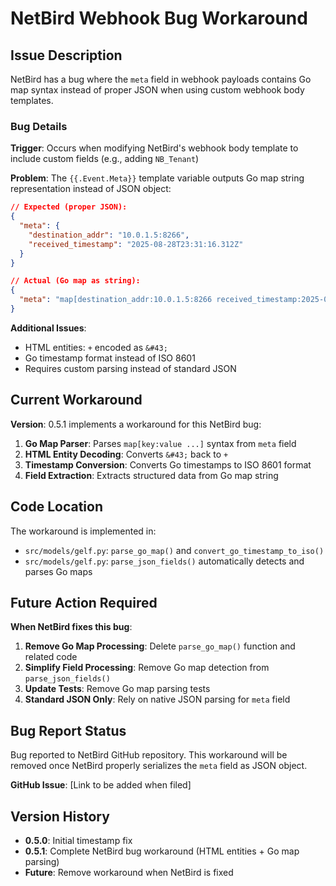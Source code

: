 # NetBird Webhook Bug Workaround

## Issue Description

NetBird has a bug where the `meta` field in webhook payloads contains Go map syntax instead of proper JSON when using custom webhook body templates.

### Bug Details

**Trigger**: Occurs when modifying NetBird's webhook body template to include custom fields (e.g., adding `NB_Tenant`)

**Problem**: The `{{.Event.Meta}}` template variable outputs Go map string representation instead of JSON object:

```json
// Expected (proper JSON):
{
  "meta": {
    "destination_addr": "10.0.1.5:8266", 
    "received_timestamp": "2025-08-28T23:31:16.312Z"
  }
}

// Actual (Go map as string):
{
  "meta": "map[destination_addr:10.0.1.5:8266 received_timestamp:2025-08-28 23:31:16.312662603 &#43;0000 UTC]"
}
```

**Additional Issues**:
- HTML entities: `+` encoded as `&#43;`
- Go timestamp format instead of ISO 8601
- Requires custom parsing instead of standard JSON

## Current Workaround

**Version**: 0.5.1 implements a workaround for this NetBird bug:

1. **Go Map Parser**: Parses `map[key:value ...]` syntax from `meta` field
2. **HTML Entity Decoding**: Converts `&#43;` back to `+` 
3. **Timestamp Conversion**: Converts Go timestamps to ISO 8601 format
4. **Field Extraction**: Extracts structured data from Go map string

## Code Location

The workaround is implemented in:
- `src/models/gelf.py`: `parse_go_map()` and `convert_go_timestamp_to_iso()`
- `src/models/gelf.py`: `parse_json_fields()` automatically detects and parses Go maps

## Future Action Required

**When NetBird fixes this bug**:

1. **Remove Go Map Processing**: Delete `parse_go_map()` function and related code
2. **Simplify Field Processing**: Remove Go map detection from `parse_json_fields()`
3. **Update Tests**: Remove Go map parsing tests
4. **Standard JSON Only**: Rely on native JSON parsing for `meta` field

## Bug Report Status

Bug reported to NetBird GitHub repository. This workaround will be removed once NetBird properly serializes the `meta` field as JSON object.

**GitHub Issue**: [Link to be added when filed]

## Version History

- **0.5.0**: Initial timestamp fix
- **0.5.1**: Complete NetBird bug workaround (HTML entities + Go map parsing)
- **Future**: Remove workaround when NetBird is fixed
